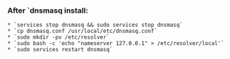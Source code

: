 ### After `dnsmasq install:

    * `services stop dnsmasq && sudo services stop dnsmasq`
    * `cp dnsmasq.conf /usr/local/etc/dnsmasq.conf`
    * `sudo mkdir -pv /etc/resolver`
    * `sudo bash -c 'echo "nameserver 127.0.0.1" > /etc/resolver/local'`
    * `sudo services restart dnsmasq`

 

